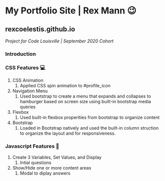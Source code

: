 # My Portfolio Site | Rex Mann :wink:
## rexcoelestis.github.io
*Project for Code Louisville | September 2020 Cohort*

### Introduction

### CSS Features :computer:
1. CSS Animation
   1. Applied CSS spin animation to #profile_icon
1. Navigation Menu
   1. Used bootstrap to create a menu that expands and collapses to hamburger based on screen size using built-in bootstrap media queries
1. Flexbox
   1. Used built-in flexbox properities from bootstrap to organize content
1. Bootstrap
   1. Loaded in Bootstrap natively and used the built-in column struction to organize the layout and for responsiveness.
  

### Javascript Features :floppy_disk:
1. Create 3 Variables, Set Values, and Display
   1. Intial questions
1. Show/Hide one or more content areas
   1. Modal to diplay answers


